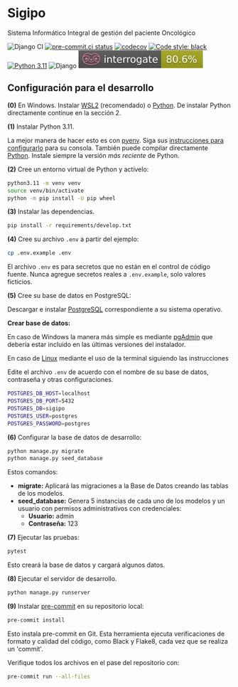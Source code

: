 # Sigipo

Sistema Informático Integral de gestión del paciente Oncológico

![Django CI](https://github.com/UHo-GPDB/sigipo/actions/workflows/django-test.yml/badge.svg) [![pre-commit.ci status](https://results.pre-commit.ci/badge/github/UHo-GPDB/sigipo/main.svg)](https://results.pre-commit.ci/latest/github/UHo-GPDB/sigipo/main) [![codecov](https://codecov.io/gh/UHo-GPDB/sigipo/branch/main/graph/badge.svg?token=7D0OTPL2O7)](https://codecov.io/gh/UHo-GPDB/sigipo) [![Code style: black](https://img.shields.io/badge/code%20style-black-000000.svg)](https://github.com/psf/black) [![Python 3.11](https://img.shields.io/badge/python-3.11-brightgreen.svg)](https://www.python.org/downloads/release/python-3111/) ![Django](https://www.shields.io/badge/django-4.1-brightgreen) ![Interogate](./interrogate.svg)

## Configuración para el desarrollo

**(0)** En Windows.
Instalar [WSL2](https://docs.microsoft.com/en-us/windows/wsl/install) (recomendado) o [Python](https://www.python.org/downloads/windows/).
De instalar Python directamente continue en la sección 2.

**(1)** Instalar Python 3.11.

La mejor manera de hacer esto es con [pyenv](https://github.com/pyenv/pyenv).
Siga sus [instrucciones para configurarlo](https://realpython.com/intro-to-pyenv/) para su consola. También puede compilar directamente [Python](https://www.python.org/downloads/release/python-3111/). Instale siempre la versión *más reciente* de Python.

**(2)** Cree un entorno virtual de Python y actívelo:

```sh
python3.11 -m venv venv
source venv/bin/activate
python -m pip install -U pip wheel
```

**(3)** Instalar las dependencias.

```sh
pip install -r requirements/develop.txt
```

**(4)** Cree su archivo `.env` a partir del ejemplo:

```sh
cp .env.example .env
```

El archivo `.env` es para secretos que no están en el control de código fuente. Nunca agregue secretos reales a `.env.example`, solo valores ficticios.

**(5)** Cree su base de datos en PostgreSQL:

Descargar e instalar [PostgreSQL](https://www.postgresql.org/download/) correspondiente a su sistema operativo.

**Crear base de datos:**

En caso de Windows la manera más simple es mediante [pgAdmin](https://www.pgadmin.org/download/pgadmin-4-windows/) que debería estar incluido en las últimas versiones del instalador.

En caso de [Linux](https://www.postgresql.org/docs/current/sql-createdatabase.html) mediante el uso de la terminal siguiendo las instrucciones

Edite el archivo `.env` de acuerdo con el nombre de su base de datos, contraseña y otras configuraciones.

```sh
POSTGRES_DB_HOST=localhost
POSTGRES_DB_PORT=5432
POSTGRES_DB=sigipo
POSTGRES_USER=postgres
POSTGRES_PASSWORD=postgres
```

**(6)** Configurar la base de datos de desarrollo:

```sh
python manage.py migrate
python manage.py seed_database
```
Estos comandos:
- **migrate:** Aplicará las migraciones a la Base de Datos creando las tablas de los modelos.
- **seed_database:** Genera 5 instancias de cada uno de los modelos y un usuario con permisos administrativos con credenciales:
    - **Usuario:** admin
    - **Contraseña:** 123


**(7)** Ejecutar las pruebas:

```sh
pytest
```

Esto creará la base de datos y cargará algunos datos.

**(8)** Ejecutar el servidor de desarrollo.

```sh
python manage.py runserver
```

**(9)** Instalar [pre-commit](https://pre-commit.com/) en su repositorio local:

```sh
pre-commit install
```

Esto instala pre-commit en Git. Esta herramienta ejecuta verificaciones de formato y calidad del código, como Black y Flake8, cada vez que se realiza un 'commit'.

Verifique todos los archivos en el pase del repositorio con:

```sh
pre-commit run --all-files
```
